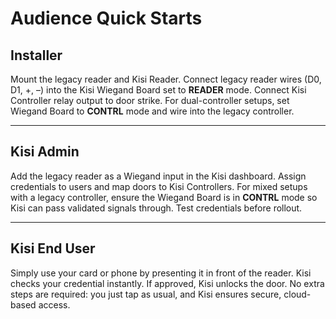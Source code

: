 # Audience Quick Starts

## Installer
Mount the legacy reader and Kisi Reader. Connect legacy reader wires (D0, D1, +, –) into the Kisi Wiegand Board set to **READER** mode. Connect Kisi Controller relay output to door strike. For dual-controller setups, set Wiegand Board to **CONTRL** mode and wire into the legacy controller.

---

## Kisi Admin
Add the legacy reader as a Wiegand input in the Kisi dashboard. Assign credentials to users and map doors to Kisi Controllers. For mixed setups with a legacy controller, ensure the Wiegand Board is in **CONTRL** mode so Kisi can pass validated signals through. Test credentials before rollout.

---

## Kisi End User
Simply use your card or phone by presenting it in front of the reader. Kisi checks your credential instantly. If approved, Kisi unlocks the door. No extra steps are required: you just tap as usual, and Kisi ensures secure, cloud-based access.
